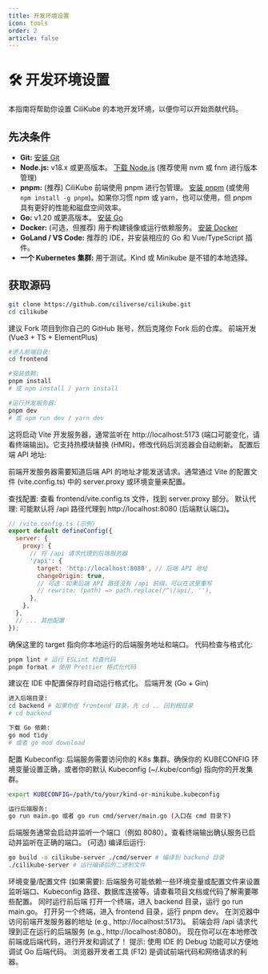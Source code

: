 ```yaml
---
title: 开发环境设置
icon: tools
order: 2
article: false
---
```


# 🛠️ 开发环境设置

本指南将帮助你设置 CiliKube 的本地开发环境，以便你可以开始贡献代码。

## 先决条件

*   **Git:** [安装 Git](https://git-scm.com/book/en/v2/Getting-Started-Installing-Git)
*   **Node.js:** v18.x 或更高版本。 [下载 Node.js](https://nodejs.org/) (推荐使用 nvm 或 fnm 进行版本管理)
*   **pnpm:** (推荐) CiliKube 前端使用 pnpm 进行包管理。 [安装 pnpm](https://pnpm.io/installation) (或使用 `npm install -g pnpm`)。如果你习惯 npm 或 yarn，也可以使用，但 pnpm 具有更好的性能和磁盘空间效率。
*   **Go:** v1.20 或更高版本。 [安装 Go](https://go.dev/doc/install)
*   **Docker:** (可选，但推荐) 用于构建镜像或运行依赖服务。 [安装 Docker](https://docs.docker.com/engine/install/)
*   **GoLand / VS Code:** 推荐的 IDE，并安装相应的 Go 和 Vue/TypeScript 插件。
*   **一个 Kubernetes 集群:** 用于测试。Kind 或 Minikube 是不错的本地选择。

## 获取源码

```bash
git clone https://github.com/ciliverse/cilikube.git
cd cilikube
```
建议 Fork 项目到你自己的 GitHub 账号，然后克隆你 Fork 后的仓库。
前端开发 (Vue3 + TS + ElementPlus)

```bash
#进入前端目录:
cd frontend

#安装依赖:
pnpm install
# 或 npm install / yarn install

#运行开发服务器:
pnpm dev
# 或 npm run dev / yarn dev
```
这将启动 Vite 开发服务器，通常监听在 http://localhost:5173 (端口可能变化，请看终端输出)。它支持热模块替换 (HMR)，修改代码后浏览器会自动刷新。
配置后端 API 地址:

前端开发服务器需要知道后端 API 的地址才能发送请求。通常通过 Vite 的配置文件 (vite.config.ts) 中的 server.proxy 或环境变量来配置。

查找配置: 查看 frontend/vite.config.ts 文件，找到 server.proxy 部分。
默认代理: 可能默认将 /api 路径代理到 http://localhost:8080 (后端默认端口)。
```js
// /vite.config.ts (示例)
export default defineConfig({
  server: {
    proxy: {
      // 将 /api 请求代理到后端服务器
      '/api': {
        target: 'http://localhost:8080', // 后端 API 地址
        changeOrigin: true,
        // 可选：如果后端 API 路径没有 /api 前缀，可以在这里重写
        // rewrite: (path) => path.replace(/^\/api/, ''),
      },
    },
  },
  // ... 其他配置
});
```
确保这里的 target 指向你本地运行的后端服务地址和端口。
代码检查与格式化:
```bash
pnpm lint # 运行 ESLint 检查代码
pnpm format # 使用 Prettier 格式化代码
```
建议在 IDE 中配置保存时自动运行格式化。
后端开发 (Go + Gin)
```bash
进入后端目录:
cd backend # 如果你在 frontend 目录，先 cd .. 回到根目录
# cd backend

下载 Go 依赖:
go mod tidy
# 或者 go mod download
```
配置 Kubeconfig:
后端服务需要访问你的 K8s 集群。确保你的 KUBECONFIG 环境变量设置正确，或者你的默认 Kubeconfig (~/.kube/config) 指向你的开发集群。
```bash
export KUBECONFIG=/path/to/your/kind-or-minikube.kubeconfig

运行后端服务:
go run main.go 或者 go run cmd/server/main.go (入口在 cmd 目录下)

```
后端服务通常会启动并监听一个端口（例如 8080）。查看终端输出确认服务已启动并监听在正确的端口。
(可选) 编译后运行:
``` bash
go build -o cilikube-server ./cmd/server # 编译到 backend 目录
./cilikube-server # 运行编译后的二进制文件
```
环境变量/配置文件 (如果需要):
后端服务可能依赖一些环境变量或配置文件来设置监听端口、Kubeconfig 路径、数据库连接等。请查看项目文档或代码了解需要哪些配置。
同时运行前后端
打开一个终端，进入 backend 目录，运行 go run main.go。
打开另一个终端，进入 frontend 目录，运行 pnpm dev。
在浏览器中访问前端开发服务器的地址 (e.g., http://localhost:5173)。
前端会将 /api 请求代理到正在运行的后端服务 (e.g., http://localhost:8080)。
现在你可以在本地修改前端或后端代码，进行开发和调试了！
提示:
使用 IDE 的 Debug 功能可以方便地调试 Go 后端代码。
浏览器开发者工具 (F12) 是调试前端代码和网络请求的利器。


